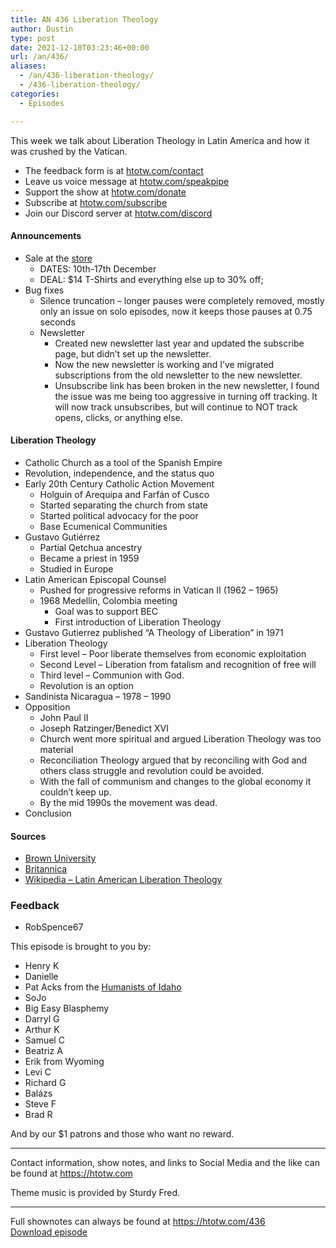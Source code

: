 ```yaml
---
title: AN 436 Liberation Theology
author: Dustin
type: post
date: 2021-12-10T03:23:46+00:00
url: /an/436/
aliases:
  - /an/436-liberation-theology/
  - /436-liberation-theology/
categories:
  - Episodes

---
```

<div id="buzzsprout-player-10552673"></div><script src="https://www.buzzsprout.com/1983601/10552673-436-liberation-theology.js?container_id=buzzsprout-player-10552673&player=small" type="text/javascript" charset="utf-8"></script>

This week we talk about Liberation Theology in Latin America and how it was crushed by the Vatican.

<!--more-->

  * The feedback form is at [htotw.com/contact][1]
  * Leave us voice message at [htotw.com/speakpipe][2]
  * Support the show at [htotw.com/donate][3]
  * Subscribe at [htotw.com/subscribe][4]
  * Join our Discord server at [htotw.com/discord][5]

#### Announcements

  * Sale at the [store][6] 
      * DATES: 10th-17th December
      * DEAL: $14 T-Shirts and everything else up to 30% off;
  * Bug fixes 
      * Silence truncation &#8211; longer pauses were completely removed, mostly only an issue on solo episodes, now it keeps those pauses at 0.75 seconds
      * Newsletter 
          * Created new newsletter last year and updated the subscribe page, but didn’t set up the newsletter.
          * Now the new newsletter is working and I’ve migrated subscriptions from the old newsletter to the new newsletter.
          * Unsubscribe link has been broken in the new newsletter, I found the issue was me being too aggressive in turning off tracking. It will now track unsubscribes, but will continue to NOT track opens, clicks, or anything else.

#### Liberation Theology

  * Catholic Church as a tool of the Spanish Empire
  * Revolution, independence, and the status quo
  * Early 20th Century Catholic Action Movement 
      * Holguin of Arequipa and Farfán of Cusco
      * Started separating the church from state
      * Started political advocacy for the poor
      * Base Ecumenical Communities
  * Gustavo Gutiérrez 
      * Partial Qetchua ancestry
      * Became a priest in 1959
      * Studied in Europe
  * Latin American Episcopal Counsel 
      * Pushed for progressive reforms in Vatican II (1962 &#8211; 1965)
      * 1968 Medellin, Colombia meeting 
          * Goal was to support BEC
          * First introduction of Liberation Theology
  * Gustavo Gutierrez published “A Theology of Liberation” in 1971
  * Liberation Theology 
      * First level &#8211; Poor liberate themselves from economic exploitation
      * Second Level &#8211; Liberation from fatalism and recognition of free will
      * Third level &#8211; Communion with God.
      * Revolution is an option
  * Sandinista Nicaragua &#8211; 1978 &#8211; 1990
  * Opposition 
      * John Paul II
      * Joseph Ratzinger/Benedict XVI
      * Church went more spiritual and argued Liberation Theology was too material
      * Reconciliation Theology argued that by reconciling with God and others class struggle and revolution could be avoided.
      * With the fall of communism and changes to the global economy it couldn’t keep up.
      * By the mid 1990s the movement was dead.
  * Conclusion

#### Sources

  * [Brown University][7]
  * [Britannica][8]
  * [Wikipedia &#8211; Latin American Liberation Theology][9]

### Feedback

  * RobSpence67

This episode is brought to you by:

  * Henry K
  * Danielle
  * Pat Acks from the [Humanists of Idaho][10]
  * SoJo
  * Big Easy Blasphemy
  * Darryl G
  * Arthur K
  * Samuel C
  * Beatriz A
  * Erik from Wyoming
  * Levi C
  * Richard G
  * Balázs
  * Steve F
  * Brad R

And by our $1 patrons and those who want no reward.

* * *

Contact information, show notes, and links to Social Media and the like can be found at <https://htotw.com>

Theme music is provided by Sturdy Fred.

* * *

Full shownotes can always be found at <https://htotw.com/436>  
[Download episode][11]

 [1]: https://htotw.com/contact
 [2]: https://htotw.com/speakpike
 [3]: https://htotw.com/donate
 [4]: https://htotw.com/subscribe
 [5]: https://htotw.com/discord
 [6]: https://htotw.com/store
 [7]: https://library.brown.edu/create/modernlatinamerica/chapters/chapter-15-culture-and-society/essays-on-culture-and-society/liberation-theology-in-latin-america/
 [8]: https://www.britannica.com/topic/liberation-theology
 [9]: https://en.wikipedia.org/wiki/Latin_American_liberation_theology
 [10]: https://www.humanistsofidaho.org/
 [11]: https://dts.podtrac.com/redirect.mp3/cdn.nomads.studio/file/nsp-media/atheist_nomads_436.mp3